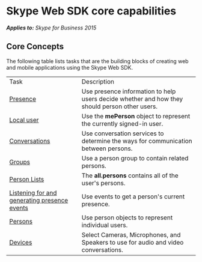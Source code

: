 
# Skype Web SDK core capabilities


 _**Applies to:** Skype for Business 2015_




## Core Concepts

The following table lists tasks that are the building blocks of creating web and mobile applications using the Skype Web SDK.


|||
|:-----|:-----|
|Task|Description|
|[Presence](Presence.md)|Use presence information to help users decide whether and how they should person other users.|
|[Local user](LocalUser.md)|Use the  **mePerson** object to represent the currently signed-in user.|
|[Conversations](Conversations.md)|Use conversation services to determine the ways for communication between persons.|
|[Groups](Groups.md)|Use a person group to contain related persons.|
|[Person Lists](PersonLists.md)|The  **all.persons** contains all of the user's persons.|
|[Listening for and generating presence events](PresenceEvents.md)|Use events to get a person's current presence.|
|[Persons](Persons.md)|Use person objects to represent individual users.|
|[Devices](Devices.md)|Select Cameras, Microphones, and Speakers to use for audio and video conversations.|
